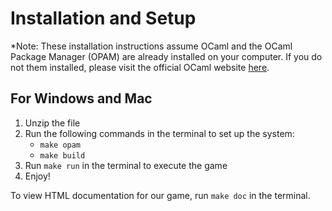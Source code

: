 # Installation and Setup
*Note: These installation instructions assume OCaml and the OCaml Package Manager (OPAM) are already installed
on your computer. If you do not them installed, please visit the official OCaml website [here](https://ocaml.org/install).

## For Windows and Mac
1. Unzip the file
2. Run the following commands in the terminal to set up the system:
   - ```make opam```
   - ```make build```
3. Run ```make run``` in the terminal to execute the game
4. Enjoy!

To view HTML documentation for our game, run ```make doc``` in the terminal.
